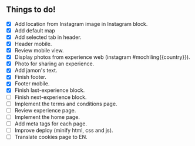 Things to do!
-------------

- [x] Add location from Instagram image in Instagram block.
- [x] Add default map
- [x] Add selected tab in header.
- [x] Header mobile.
- [x] Review mobile view.
- [x] Display photos from experience web (instagram #mochiling{{country}}).
- [x] Photo for sharing an experience.
- [x] Add jamon's text.
- [x] Finish footer.
- [x] Footer mobile.
- [x] Finish last-experience block.
- [ ] Finish next-experience block.
- [ ] Implement the terms and conditions page.
- [ ] Review experience page.
- [ ] Implement the home page.
- [ ] Add meta tags for each page.
- [ ] Improve deploy (minify html, css and js).
- [ ] Translate cookies page to EN.